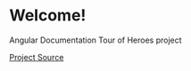 # Welcome!
Angular Documentation Tour of Heroes project

<a href="https://angular.io/tutorial/" target="_blank">Project Source</a>
